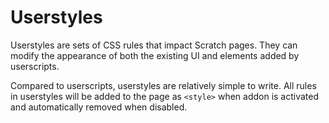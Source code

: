 # Userstyles
Userstyles are sets of CSS rules that impact Scratch pages. They can modify the appearance of both the existing UI and elements added by userscripts.   

Compared to userscripts, userstyles are relatively simple to write. All rules in userstyles will be added to the page as `<style>` when addon is activated and automatically removed when disabled.
